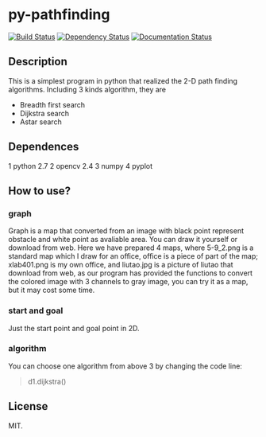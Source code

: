 # py-pathfinding

[![Build Status](https://travis-ci.org/qiao/PathFinding.js.svg?branch=master)](https://travis-ci.org/qiao/PathFinding.js)
[![Dependency Status](https://david-dm.org/qiao/pathfinding.js.png)](https://david-dm.org/qiao/pathfinding.js)
[![Documentation Status](https://readthedocs.org/projects/pathfindingjs/badge/)](https://readthedocs.org/projects/pathfindingjs/?badge=latest)

## Description
This is a simplest program in python that realized the 2-D path finding algorithms. Including 3 kinds algorithm, they are
* Breadth first search
* Dijkstra search
* Astar search

## Dependences
1 python 2.7
2 opencv 2.4
3 numpy
4 pyplot

## How to use?
### graph
Graph is a map that converted from an image with black point represent obstacle and white point as avaliable area. You can draw it yourself or download from web.
Here we have prepared 4 maps, where 5-9_2.png is a standard map which I draw for an office, office is a piece of part of the map; xlab401.png is my own office, and liutao.jpg is a picture of liutao that download from web, as our program has provided the functions to convert the colored image with 3 channels to gray image, you can try it as a map, but it may cost some time.
### start and goal 
Just the start point and goal point in 2D.
### algorithm
You can choose one algorithm from above 3 by changing the code line:
>d1.dijkstra()

## License
MIT.

